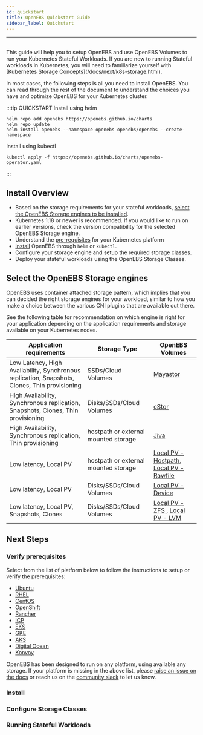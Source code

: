 ```yaml
---
id: quickstart
title: OpenEBS Quickstart Guide
sidebar_label: Quickstart
---
```

------

<br>
This guide will help you to setup OpenEBS and use OpenEBS Volumes to run your Kubernetes Stateful Workloads. If you are new to running Stateful workloads in Kubernetes, you will need to familiarize yourself with [Kubernetes Storage Concepts](/docs/next/k8s-storage.html). 


In most cases, the following steps is all you need to install OpenEBS. You can read through the rest of the document to understand the choices you have and optimize OpenEBS for your Kubernetes cluster. 
 
:::tip QUICKSTART
Install using helm
```
helm repo add openebs https://openebs.github.io/charts
helm repo update
helm install openebs --namespace openebs openebs/openebs --create-namespace
```

Install using kubectl 
```
kubectl apply -f https://openebs.github.io/charts/openebs-operator.yaml
```
:::

## Install Overview

- Based on the storage requirements for your stateful workloads, [select the OpenEBS Storage engines to be installed](#select-the-openebs-storage-engines).
- Kubernetes 1.18 or newer is recommended. If you would like to run on earlier versions, check the version compatibility for the selected OpenEBS Storage engine.
- Understand the [pre-requisites](/docs/next/prerequisites.html) for your Kubernetes platform
- [Install](/docs/next/installation.html) OpenEBS through `helm` or `kubectl`.
- Configure your storage engine and setup the required storage classes.
- Deploy your stateful workloads using the OpenEBS Storage Classes.


## Select the OpenEBS Storage engines

OpenEBS uses container attached storage pattern, which implies that you can decided the right storage engines for your workload, similar to how you make a choice between the various CNI plugins that are available out there.

See the following table for recommendation on which engine is right for your application depending on the application requirements and storage available on your Kubernetes nodes. 

| Application requirements   | Storage Type | OpenEBS Volumes
|--- |--- |--- 
| Low Latency, High Availability, Synchronous replication, Snapshots, Clones, Thin provisioning | SSDs/Cloud Volumes | [Mayastor](/docs/next/ugmayastor.html)
| High Availability, Synchronous replication, Snapshots, Clones, Thin provisioning | Disks/SSDs/Cloud Volumes | <a href="https://github.com/openebs/cstor-operators" target="_blank">cStor</a>
| High Availability, Synchronous replication, Thin provisioning | hostpath or external mounted storage | [Jiva](/docs/next/jivaguide.html)
| Low latency, Local PV | hostpath or external mounted storage | [Local PV - Hostpath](/docs/next/uglocalpv-hostpath.html), <a href="https://github.com/openebs/rawfile-localpv" target="_blank">Local PV - Rawfile</a>
| Low latency, Local PV | Disks/SSDs/Cloud Volumes | [Local PV - Device](/docs/next/uglocalpv-device.html)
| Low latency, Local PV, Snapshots, Clones | Disks/SSDs/Cloud Volumes | <a href="https://github.com/openebs/zfs-localpv" target="_blank">Local PV - ZFS </a>, <a href="https://github.com/openebs/lvm-localpv" target="_blank">Local PV - LVM </a>


## Next Steps

### Verify prerequisites

Select from the list of platform below to follow the instructions to setup or verify the prerequisites:

- [Ubuntu](/docs/next/prerequisites.html#ubuntu)
- [RHEL](/docs/next/prerequisites.html#rhel)
- [CentOS](/docs/next/prerequisites.html#centos)
- [OpenShift](/docs/next/prerequisites.html#openshift)
- [Rancher](/docs/next/prerequisites.html#rancher)
- [ICP](/docs/next/prerequisites.html#icp)
- [EKS](/docs/next/prerequisites.html#eks)
- [GKE](/docs/next/prerequisites.html#gke)
- [AKS](/docs/next/prerequisites.html#aks)
- [Digital Ocean](/docs/next/prerequisites.html#do)
- [Konvoy](/docs/next/prerequisites.html#konvoy)

OpenEBS has been designed to run on any platform, using available any storage. If your platform is missing in the above list, please [raise an issue on the docs](https://github.com/openebs/openebs/issues/new/choose) or reach us on the [community slack](/docs/next/support.html) to let us know. 

### Install

### Configure Storage Classes

### Running Stateful Workloads


